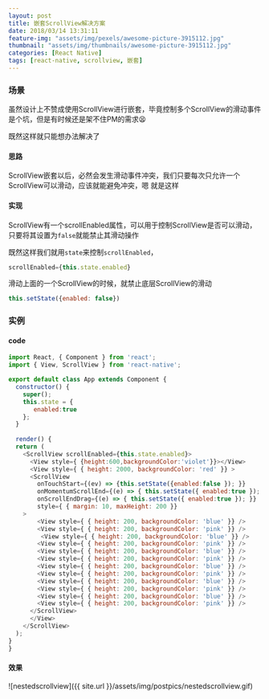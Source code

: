 ```yaml
---
layout: post
title: 嵌套ScrollView解决方案
date: 2018/03/14 13:31:11
feature-img: "assets/img/pexels/awesome-picture-3915112.jpg"
thumbnail: "assets/img/thumbnails/awesome-picture-3915112.jpg"
categories: [React Native]
tags: [react-native, scrollview, 嵌套]
---
```


### 场景
虽然设计上不赞成使用ScrollView进行嵌套，毕竟控制多个ScrollView的滑动事件是个坑，但是有时候还是架不住PM的需求😫

既然这样就只能想办法解决了

#### 思路
ScrollView嵌套以后，必然会发生滑动事件冲突，我们只要每次只允许一个ScrollView可以滑动，应该就能避免冲突，嗯 就是这样

#### 实现
ScrollView有一个scrollEnabled属性，可以用于控制ScrollView是否可以滑动，只要将其设置为`false`就能禁止其滑动操作

既然这样我们就用`state`来控制`scrollEnabled`，
```javascript
scrollEnabled={this.state.enabled}
```
滑动上面的一个ScrollView的时候，就禁止底层ScrollView的滑动
```javascript
this.setState({enabled: false})
```

### 实例

#### code

```javascript
import React, { Component } from 'react';
import { View, ScrollView } from 'react-native';

export default class App extends Component {
  constructor() {
    super();
    this.state = {
	   enabled:true
    };
  }
  
  render() {
  return (
    <ScrollView scrollEnabled={this.state.enabled}>
      <View style={ {height:600,backgroundColor:'violet'}}></View>
      <View style={ { height: 2000, backgroundColor: 'red' }} >
      <ScrollView
        onTouchStart={(ev) => {this.setState({enabled:false }); }}
        onMomentumScrollEnd={(e) => { this.setState({ enabled:true }); }}
        onScrollEndDrag={(e) => { this.setState({ enabled:true }); }}
        style={ { margin: 10, maxHeight: 200 }}
    >
        <View style={ { height: 200, backgroundColor: 'blue' }} />
        <View style={ { height: 200, backgroundColor: 'pink' }} />
	     <View style={ { height: 200, backgroundColor: 'blue' }} />
        <View style={ { height: 200, backgroundColor: 'pink' }} />
        <View style={ { height: 200, backgroundColor: 'blue' }} />
        <View style={ { height: 200, backgroundColor: 'pink' }} />
        <View style={ { height: 200, backgroundColor: 'blue' }} />
        <View style={ { height: 200, backgroundColor: 'pink' }} />
        <View style={ { height: 200, backgroundColor: 'blue' }} />
        <View style={ { height: 200, backgroundColor: 'pink' }} />
        <View style={ { height: 200, backgroundColor: 'blue' }} />
        <View style={ { height: 200, backgroundColor: 'pink' }} />
      </ScrollView>
      </View>
    </ScrollView>
  );
}
}
```

#### 效果

![nestedscrollview]({{ site.url }}/assets/img/postpics/nestedscrollview.gif)
